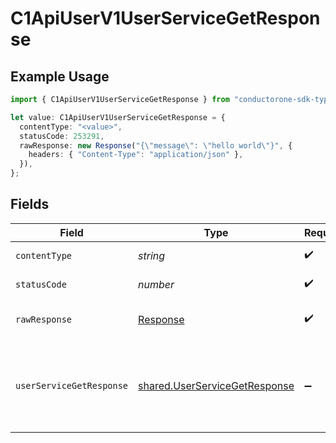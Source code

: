# C1ApiUserV1UserServiceGetResponse

## Example Usage

```typescript
import { C1ApiUserV1UserServiceGetResponse } from "conductorone-sdk-typescript/sdk/models/operations";

let value: C1ApiUserV1UserServiceGetResponse = {
  contentType: "<value>",
  statusCode: 253291,
  rawResponse: new Response("{\"message\": \"hello world\"}", {
    headers: { "Content-Type": "application/json" },
  }),
};
```

## Fields

| Field                                                                                                                            | Type                                                                                                                             | Required                                                                                                                         | Description                                                                                                                      |
| -------------------------------------------------------------------------------------------------------------------------------- | -------------------------------------------------------------------------------------------------------------------------------- | -------------------------------------------------------------------------------------------------------------------------------- | -------------------------------------------------------------------------------------------------------------------------------- |
| `contentType`                                                                                                                    | *string*                                                                                                                         | :heavy_check_mark:                                                                                                               | HTTP response content type for this operation                                                                                    |
| `statusCode`                                                                                                                     | *number*                                                                                                                         | :heavy_check_mark:                                                                                                               | HTTP response status code for this operation                                                                                     |
| `rawResponse`                                                                                                                    | [Response](https://developer.mozilla.org/en-US/docs/Web/API/Response)                                                            | :heavy_check_mark:                                                                                                               | Raw HTTP response; suitable for custom response parsing                                                                          |
| `userServiceGetResponse`                                                                                                         | [shared.UserServiceGetResponse](../../../sdk/models/shared/userservicegetresponse.md)                                            | :heavy_minus_sign:                                                                                                               | The UserServiceGetResponse returns a user view which has a user including JSONPATHs to the expanded items in the expanded array. |